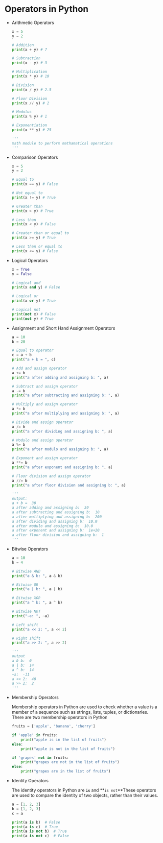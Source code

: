 # Operators in Python

- Arithmetic Operators
    
    ```python
    x = 5
    y = 2
    
    # Addition
    print(x + y) # 7
    
    # Subtraction
    print(x - y) # 3
    
    # Multiplication
    print(x * y) # 10
    
    # Division
    print(x / y) # 2.5
    
    # Floor Division
    print(x // y) # 2
    
    # Modulus
    print(x % y) # 1
    
    # Exponentiation
    print(x ** y) # 25
    
    '''
    math module to perform mathamatical operations
    '''
    ```
    
- Comparison Operators
    
    ```python
    x = 5
    y = 2
    
    # Equal to
    print(x == y) # False
    
    # Not equal to
    print(x != y) # True
    
    # Greater than
    print(x > y) # True
    
    # Less than
    print(x < y) # False
    
    # Greater than or equal to
    print(x >= y) # True
    
    # Less than or equal to
    print(x <= y) # False
    ```
    
- Logical Operators
    
    ```python
    x = True
    y = False
    
    # Logical and
    print(x and y) # False
    
    # Logical or
    print(x or y) # True
    
    # Logical not
    print(not x) # False
    print(not y) # True
    ```
    
- Assignment  and Short Hand Assignment Operators
    
    ```python
    a = 10
    b = 20
    
    # Equal to operator
    c = a + b
    print("a + b = ", c)
    
    # Add and assign operator
    a += b
    print("a after adding and assigning b: ", a)
    
    # Subtract and assign operator
    a -= b
    print("a after subtracting and assigning b: ", a)
    
    # Multiply and assign operator
    a *= b
    print("a after multiplying and assigning b: ", a)
    
    # Divide and assign operator
    a /= b
    print("a after dividing and assigning b: ", a)
    
    # Modulo and assign operator
    a %= b
    print("a after modulo and assigning b: ", a)
    
    # Exponent and assign operator
    a **= b
    print("a after exponent and assigning b: ", a)
    
    # Floor division and assign operator
    a //= b
    print("a after floor division and assigning b: ", a)
    
    '''
    output:
    a + b =  30
    a after adding and assigning b:  30
    a after subtracting and assigning b:  10
    a after multiplying and assigning b:  200
    a after dividing and assigning b:  10.0
    a after modulo and assigning b:  10.0
    a after exponent and assigning b:  1e+20
    a after floor division and assigning b:  1
    '''
    ```
    
- Bitwise Operators
    
    ```python
    a = 10
    b = 4
    
    # Bitwise AND
    print("a & b: ", a & b)
    
    # Bitwise OR
    print("a | b: ", a | b)
    
    # Bitwise XOR
    print("a ^ b: ", a ^ b)
    
    # Bitwise NOT
    print("~a: ", ~a)
    
    # Left shift
    print("a << 2: ", a << 2)
    
    # Right shift
    print("a >> 2: ", a >> 2)
    
    '''
    output 
    a & b:  0
    a | b:  14
    a ^ b:  14
    ~a:  -11
    a << 2:  40
    a >> 2:  2
    '''
    ```
    
- Membership Operators
    
    Membership operators in Python are used to check whether a value is a member of a sequence such as strings, lists, tuples, or dictionaries. There are two membership operators in Python
    
    ```python
    fruits = ['apple', 'banana', 'cherry']
    
    if 'apple' in fruits:
        print("apple is in the list of fruits")
    else:
        print("apple is not in the list of fruits")
    
    if 'grapes' not in fruits:
        print("grapes are not in the list of fruits")
    else:
        print("grapes are in the list of fruits")
    ```
    
- Identity Operators
    
    The identity operators in Python are **`is`** and **`is not`**These operators are used to compare the identity of two objects, rather than their values.
    
    ```python
    a = [1, 2, 3]
    b = [1, 2, 3]
    c = a
    
    print(a is b)  # False
    print(a is c)  # True
    print(a is not b)  # True
    print(a is not c)  # False
    ```